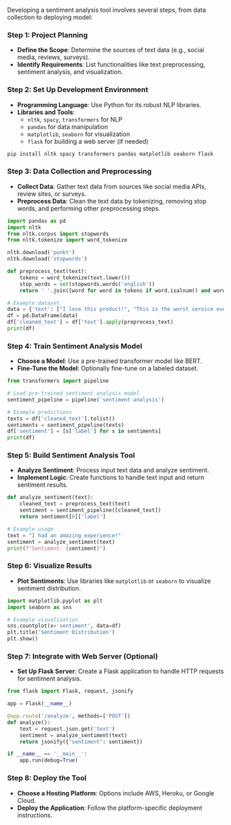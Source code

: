 Developing a sentiment analysis tool involves several steps, from data collection to deploying model:

### Step 1: Project Planning
- **Define the Scope**: Determine the sources of text data (e.g., social media, reviews, surveys).
- **Identify Requirements**: List functionalities like text preprocessing, sentiment analysis, and visualization.

### Step 2: Set Up Development Environment
- **Programming Language**: Use Python for its robust NLP libraries.
- **Libraries and Tools**:
  - `nltk`, `spacy`, `transformers` for NLP
  - `pandas` for data manipulation
  - `matplotlib`, `seaborn` for visualization
  - `flask` for building a web server (if needed)

```bash
pip install nltk spacy transformers pandas matplotlib seaborn flask
```

### Step 3: Data Collection and Preprocessing
- **Collect Data**: Gather text data from sources like social media APIs, review sites, or surveys.
- **Preprocess Data**: Clean the text data by tokenizing, removing stop words, and performing other preprocessing steps.

```python
import pandas as pd
import nltk
from nltk.corpus import stopwords
from nltk.tokenize import word_tokenize

nltk.download('punkt')
nltk.download('stopwords')

def preprocess_text(text):
    tokens = word_tokenize(text.lower())
    stop_words = set(stopwords.words('english'))
    return ' '.join([word for word in tokens if word.isalnum() and word not in stop_words])

# Example dataset
data = {'text': ["I love this product!", "This is the worst service ever.", "It's okay, not great."]}
df = pd.DataFrame(data)
df['cleaned_text'] = df['text'].apply(preprocess_text)
print(df)
```

### Step 4: Train Sentiment Analysis Model
- **Choose a Model**: Use a pre-trained transformer model like BERT.
- **Fine-Tune the Model**: Optionally fine-tune on a labeled dataset.

```python
from transformers import pipeline

# Load pre-trained sentiment analysis model
sentiment_pipeline = pipeline('sentiment-analysis')

# Example predictions
texts = df['cleaned_text'].tolist()
sentiments = sentiment_pipeline(texts)
df['sentiment'] = [s['label'] for s in sentiments]
print(df)
```

### Step 5: Build Sentiment Analysis Tool
- **Analyze Sentiment**: Process input text data and analyze sentiment.
- **Implement Logic**: Create functions to handle text input and return sentiment results.

```python
def analyze_sentiment(text):
    cleaned_text = preprocess_text(text)
    sentiment = sentiment_pipeline([cleaned_text])
    return sentiment[0]['label']

# Example usage
text = "I had an amazing experience!"
sentiment = analyze_sentiment(text)
print(f"Sentiment: {sentiment}")
```

### Step 6: Visualize Results
- **Plot Sentiments**: Use libraries like `matplotlib` or `seaborn` to visualize sentiment distribution.

```python
import matplotlib.pyplot as plt
import seaborn as sns

# Example visualization
sns.countplot(x='sentiment', data=df)
plt.title('Sentiment Distribution')
plt.show()
```

### Step 7: Integrate with Web Server (Optional)
- **Set Up Flask Server**: Create a Flask application to handle HTTP requests for sentiment analysis.

```python
from flask import Flask, request, jsonify

app = Flask(__name__)

@app.route('/analyze', methods=['POST'])
def analyze():
    text = request.json.get('text')
    sentiment = analyze_sentiment(text)
    return jsonify({"sentiment": sentiment})

if __name__ == '__main__':
    app.run(debug=True)
```

### Step 8: Deploy the Tool
- **Choose a Hosting Platform**: Options include AWS, Heroku, or Google Cloud.
- **Deploy the Application**: Follow the platform-specific deployment instructions.


